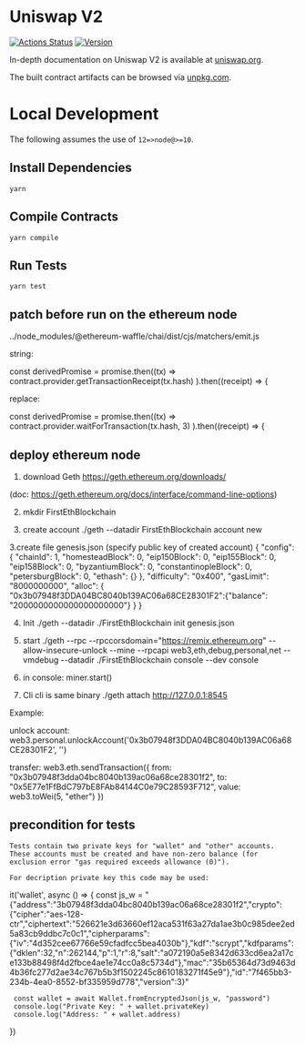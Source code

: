 # Uniswap V2

[![Actions Status](https://github.com/Uniswap/uniswap-v2-core/workflows/CI/badge.svg)](https://github.com/Uniswap/uniswap-v2-core/actions)
[![Version](https://img.shields.io/npm/v/@uniswap/v2-core)](https://www.npmjs.com/package/@uniswap/v2-core)

In-depth documentation on Uniswap V2 is available at [uniswap.org](https://uniswap.org/docs).

The built contract artifacts can be browsed via [unpkg.com](https://unpkg.com/browse/@uniswap/v2-core@latest/).

# Local Development

The following assumes the use of `12=>node@>=10`.

## Install Dependencies

`yarn`

## Compile Contracts

`yarn compile`

## Run Tests

`yarn test`

## patch before run on the ethereum node

../node_modules/@ethereum-waffle/chai/dist/cjs/matchers/emit.js

string:

const derivedPromise = promise.then((tx) => contract.provider.getTransactionReceipt(tx.hash) ).then((receipt) => {

replace: 
 
const derivedPromise = promise.then((tx) => contract.provider.waitForTransaction(tx.hash, 3) ).then((receipt) => {
 
## deploy ethereum node


1. download Geth 
https://geth.ethereum.org/downloads/

(doc: https://geth.ethereum.org/docs/interface/command-line-options)


2. mkdir FirstEthBlockchain

3. create account
./geth --datadir FirstEthBlockchain account new

3.create file genesis.json (specify public key of created account)
{
  "config": {
    "chainId": 1,
    "homesteadBlock": 0,
    "eip150Block": 0,
    "eip155Block": 0,
    "eip158Block": 0,
    "byzantiumBlock": 0,
    "constantinopleBlock": 0,
    "petersburgBlock": 0,
    "ethash": {}
  },
  "difficulty": "0x400",
  "gasLimit": "8000000000",
  "alloc": {
    "0x3b07948f3DDA04BC8040b139AC06a68CE28301F2":{"balance": "2000000000000000000000"}
  }
}


4. Init
./geth --datadir ./FirstEthBlockchain init genesis.json


5. start
 ./geth --rpc --rpccorsdomain="https://remix.ethereum.org" --allow-insecure-unlock --mine --rpcapi web3,eth,debug,personal,net --vmdebug --datadir ./FirstEthBlockchain console --dev console

6. in console: 
miner.start()
 

7. Cli 
 cli is same binary
./geth attach http://127.0.0.1:8545

Example:

unlock account:
web3.personal.unlockAccount('0x3b07948f3DDA04BC8040b139AC06a68CE28301F2', '')

transfer:
web3.eth.sendTransaction({
    from: "0x3b07948f3dda04bc8040b139ac06a68ce28301f2",
    to: "0x5E77e1FfBdC797bE8FAb84144C0e79C28593F712",
    value: web3.toWei(5, "ether")
})


## precondition for tests
	
	Tests contain two private keys for "wallet" and "other" accounts.
	These accounts must be created and have non-zero balance (for exclusion error "gas required exceeds allowance (0)").

	For decription private key this code may be used:
	
   it('wallet', async () => {
	 const js_w = "{\"address\":\"3b07948f3dda04bc8040b139ac06a68ce28301f2\",\"crypto\":{\"cipher\":\"aes-128-ctr\",\"ciphertext\":\"526621e3d63660ef12aca531f63a27da1ae3b0c985dee2ed5a83cb9ddbc7c0c1\",\"cipherparams\":{\"iv\":\"4d352cee67766e59cfadfcc5bea4030b\"},\"kdf\":\"scrypt\",\"kdfparams\":{\"dklen\":32,\"n\":262144,\"p\":1,\"r\":8,\"salt\":\"a072190a5e8342d633cd6ea2a17ce133b88498f4d2fbce4ae1e74cc0a8c5734d\"},\"mac\":\"35b65364d73d9463d4b36fc277d2ae34c767b5b3f1502245c8610183271f45e9\"},\"id\":\"7f465bb3-234b-4ea0-8552-bf335959d778\",\"version\":3}"
    
     const wallet = await Wallet.fromEncryptedJson(js_w, "password")
     console.log("Private Key: " + wallet.privateKey)
     console.log("Address: " + wallet.address)
   })